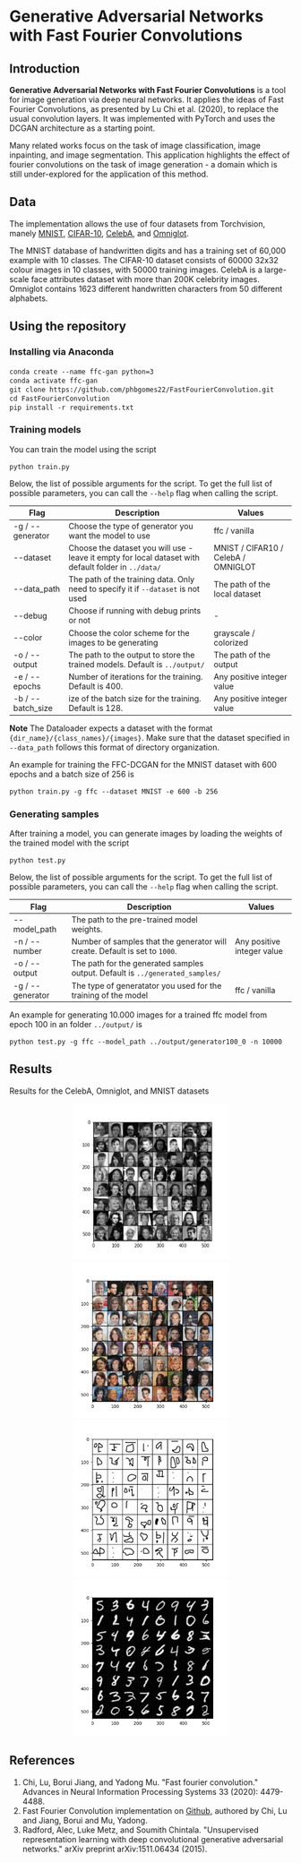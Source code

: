# Generative Adversarial Networks with Fast Fourier Convolutions
 
 
## Introduction
 
**Generative Adversarial Networks with Fast Fourier Convolutions** is a tool for image generation via deep neural networks. It
applies the ideas of Fast Fourier Convolutions, as presented by Lu Chi et al. (2020), to replace the usual convolution layers. It was implemented with PyTorch and uses the DCGAN architecture as a starting point.
 
Many related works focus on the task of image classification, image inpainting, and image segmentation. This application highlights the effect of fourier convolutions on the task of image generation - a domain which is still under-explored for the application of this method.
 
 
## Data
 
The implementation allows the use of four datasets from Torchvision, manely [MNIST](http://yann.lecun.com/exdb/mnist/), [CIFAR-10](https://www.cs.toronto.edu/~kriz/cifar.html), [CelebA](https://mmlab.ie.cuhk.edu.hk/projects/CelebA.html), and [Omniglot](https://github.com/brendenlake/omniglot).
 
The MNIST database of handwritten digits and has a training set of 60,000 example with 10 classes. The CIFAR-10 dataset consists of 60000 32x32 colour images in 10 classes, with 50000 training images. CelebA is a large-scale face attributes dataset with more than 200K celebrity images. Omniglot contains 1623 different handwritten characters from 50 different alphabets.
 
## Using the repository
 
### Installing via Anaconda
 
```
conda create --name ffc-gan python=3
conda activate ffc-gan
git clone https://github.com/phbgomes22/FastFourierConvolution.git
cd FastFourierConvolution
pip install -r requirements.txt
```
 
### Training models
 
You can train the model using the script
 
```
python train.py
```
 
Below, the list of possible arguments for the script. To get the full list of possible parameters, you can call the `--help` flag when calling the script.
 
 
| Flag | Description | Values |
| --- | --- | --- |
| -g / --generator | Choose the type of generator you want the model to use | ffc / vanilla |
| --dataset | Choose the dataset you will use - leave it empty for local dataset with default folder in `../data/` | MNIST / CIFAR10 / CelebA / OMNIGLOT |
| --data_path | The path of the training data. Only need to specify it if `--dataset` is not used | The path of the local dataset |
| --debug | Choose if running with debug prints or not | - |
| --color | Choose the color scheme for the images to be generating | grayscale / colorized |
| -o / --output | The path to the output to store the trained models. Default is `../output/` | The path of the output |
| -e / --epochs | Number of iterations for the training. Default is 400. | Any positive integer value |
| -b / --batch_size | ize of the batch size for the training. Default is 128. | Any positive integer value |
 
 **Note**
The Dataloader expects a dataset with the format `{dir_name}/{class_names}/{images}`. Make sure that the dataset specified in `--data_path` follows this format of directory organization. 


An example for training the FFC-DCGAN for the MNIST dataset with 600 epochs and a batch size of 256 is
 
```
python train.py -g ffc --dataset MNIST -e 600 -b 256
```
 
### Generating samples
 
After training a model, you can generate images by loading the weights of the trained model with the script
 
```
python test.py
```
 
Below, the list of possible arguments for the script. To get the full list of possible parameters, you can call the `--help` flag when calling the script.
 
| Flag | Description | Values |
| --- | --- | --- |
| --model_path | The path to the pre-trained model weights. |  |
| -n / --number | Number of samples that the generator will create. Default is set to `1000`. | Any positive integer value |
| -o / --output | The path for the generated samples output. Default is `../generated_samples/` | |
| -g / --generator | The type of generatator you used for the training of the model | ffc / vanilla |

 
An example for generating 10.000 images for a trained ffc model from epoch 100 in an folder `../output/` is
 
```
python test.py -g ffc --model_path ../output/generator100_0 -n 10000
```

## Results
 
Results for the CelebA, Omniglot, and MNIST datasets

<p align="center">
  <img src="images/celeba_example.jpeg" style="width:280px;"/>
  <img src="images/celeba_col_example.jpeg" style="width:280px;"/>
  <img src="images/omniglot_example.jpeg" style="width:280px;"/>
  <img src="images/mnist_example.jpeg" style="width:280px;"/>
</p>

 
## References
 
1. Chi, Lu, Borui Jiang, and Yadong Mu. "Fast fourier convolution." Advances in Neural Information Processing Systems 33 (2020): 4479-4488.
2. Fast Fourier Convolution implementation on [Github](https://github.com/pkumivision/FFC), authored by Chi, Lu and Jiang, Borui and Mu, Yadong.
3. Radford, Alec, Luke Metz, and Soumith Chintala. "Unsupervised representation learning with deep convolutional generative adversarial networks." arXiv preprint arXiv:1511.06434 (2015).

